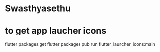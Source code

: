 # Swasthyasethu
# to get app laucher icons
flutter packages get
flutter packages pub run flutter_launcher_icons:main

